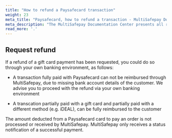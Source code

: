 ```yaml
---
title: "How to refund a Paysafecard transaction"
weight: 23
meta_title: "Paysafecard, how to refund a transaction - MultiSafepay Docs"
meta_description: "The MultiSafepay Documentation Center presents all relevant information about our Plugins and API. You can also find support pages for Payment Methods, Tools and General Questions as well as the contact details of our Support and Integration Teams."
read_more: '.'
---
```

## Request refund
If a refund of a gift card payment has been requested, you could do so through your own banking environment, as follows:

* A transaction fully paid with Paysafecard can not be reimbursed through MultiSafepay, due to missing bank account details of the customer. We advise you to proceed with the refund via your own banking environment

* A transcation partially paid with a gift card and partially paid with a different method (e.g. iDEAL), can be fully reimbursed to the customer

The amount deducted from a Paysafecard card to pay an order is not processed or received by MultiSafepay. MultiSafepay only receives a status notification of a successful payment.
